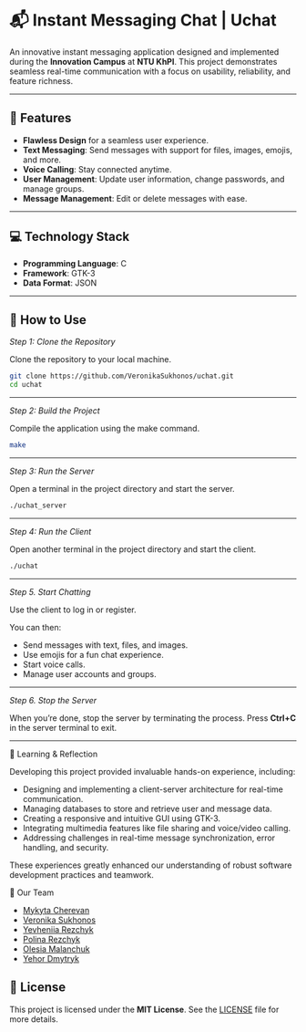 # 📬 Instant Messaging Chat  | Uchat

An innovative instant messaging application designed and implemented during the **Innovation Campus** at **NTU KhPI**. This project demonstrates seamless real-time communication with a focus on usability, reliability, and feature richness.  

---

## 🌟 Features  
- **Flawless Design** for a seamless user experience.  
- **Text Messaging**: Send messages with support for files, images, emojis, and more.  
- **Voice Calling**: Stay connected anytime.  
- **User Management**: Update user information, change passwords, and manage groups.  
- **Message Management**: Edit or delete messages with ease.  

---

## 💻 Technology Stack  
- **Programming Language**: C  
- **Framework**: GTK-3  
- **Data Format**: JSON  

---

## 🚀 How to Use  

_Step 1: Clone the Repository_

Clone the repository to your local machine.
```bash
git clone https://github.com/VeronikaSukhonos/uchat.git
cd uchat
```
---
_Step 2: Build the Project_

Compile the application using the make command.

```bash
make
```
---
_Step 3: Run the Server_

Open a terminal in the project directory and start the server.

```bash
./uchat_server
```
---
_Step 4: Run the Client_

Open another terminal in the project directory and start the client.

```bash
./uchat
```
---

_Step 5. Start Chatting_
 
Use the client to log in or register. 

You can then:
- Send messages with text, files, and images.
-	Use emojis for a fun chat experience.
-	Start voice calls.
-	Manage user accounts and groups.
---
_Step 6.	Stop the Server_

When you’re done, stop the server by terminating the process. 
Press **Ctrl+C** in the server terminal to exit.

---
🌱 Learning & Reflection

Developing this project provided invaluable hands-on experience, including:
-	Designing and implementing a client-server architecture for real-time communication.
- Managing databases to store and retrieve user and message data.
- Creating a responsive and intuitive GUI using GTK-3.
- Integrating multimedia features like file sharing and voice/video calling.
- Addressing challenges in real-time message synchronization, error handling, and security.

These experiences greatly enhanced our understanding of robust software development practices and teamwork.

🙌 Our Team

-	[Mykyta Cherevan](https://github.com/Nikcher256)  <br />
-	[Veronika Sukhonos](https://github.com/VeronikaSukhonos)  <br />
-	[Yevheniia Rezchyk](https://github.com/EvgeniaRezchik)  <br />
-	[Polina Rezchyk](https://github.com/BekkaMushko) <br />
-	[Olesia Malanchuk](https://github.com/nishiinoya) <br />
-	[Yehor Dmytryk](https://github.com/EgorDmitruk) <br />



## 📜 License  

This project is licensed under the **MIT License**. See the [LICENSE](./LICENSE) file for more details.  
